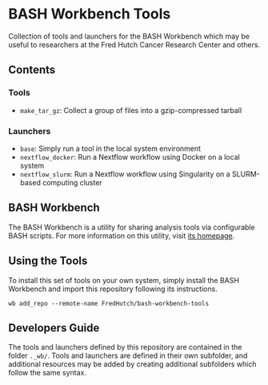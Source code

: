 # BASH Workbench Tools

Collection of tools and launchers for the BASH Workbench which may be
useful to researchers at the Fred Hutch Cancer Research Center and others.

## Contents

### Tools

- `make_tar_gz`: Collect a group of files into a gzip-compressed tarball

### Launchers

- `base`: Simply run a tool in the local system environment
- `nextflow_docker`: Run a Nextflow workflow using Docker on a local system
- `nextflow_slurm`: Run a Nextflow workflow using Singularity on a SLURM-based computing cluster

## BASH Workbench

The BASH Workbench is a utility for sharing analysis tools via configurable
BASH scripts. For more information on this utility, visit
[its homepage](https://github.com/FredHutch/bash-workbench).

## Using the Tools

To install this set of tools on your own system, simply install the
BASH Workbench and import this repository following its instructions.

```#!/bin/bash
wb add_repo --remote-name FredHutch/bash-workbench-tools
```

## Developers Guide

The tools and launchers defined by this repository are contained in the
folder `._wb/`. Tools and launchers are defined in their own subfolder,
and additional resources may be added by creating additional subfolders
which follow the same syntax.
